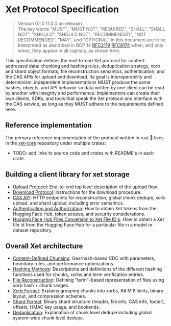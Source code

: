 # Xet Protocol Specification

> Version 0.1.0 (1.0.0 on release)  
> The key words "MUST", "MUST NOT", "REQUIRED", "SHALL", "SHALL NOT", "SHOULD", "SHOULD NOT", "RECOMMENDED", "NOT RECOMMENDED", "MAY", and "OPTIONAL" in this document are to be interpreted as described in BCP 14 [RFC2119](https://www.ietf.org/rfc/rfc2119.txt) [RFC8174](https://www.ietf.org/rfc/rfc8174.txt)
when, and only when, they appear in all capitals, as shown here.

This specification defines the end-to-end Xet protocol for content-addressed data: chunking and hashing rules, deduplication strategy, xorb and shard object formats, file reconstruction semantics, authentication, and the CAS APIs for upload and download.
Its goal is interoperability and determinism: independent implementations MUST produce the same hashes, objects, and API behavior so data written by one client can be read by another with integrity and performance.
Implementors can create their own clients, SDKs, and tools that speak the Xet protocol and interface with the CAS service, as long as they MUST adhere to the requirements defined here.

## Reference implementation

The primary reference implementation of the protocol written in rust 🦀 lives in the [xet-core](https://github.com/huggingface/xet-core) repository under multiple crates:

- TODO: add links to source code and crates with README's in each crate.

## Building a client library for xet storage

- [Upload Protocol](../spec/upload_protocol.md): End-to-end top level description of the upload flow.
- [Download Protocol](../spec/download_protocol.md): Instructions for the download procedure.
- [CAS API](../spec/api.md): HTTP endpoints for reconstruction, global chunk dedupe, xorb upload, and shard upload, including error semantics.
- [Authentication and Authorization](../spec/auth.md): How to obtain Xet tokens from the Hugging Face Hub, token scopes, and security considerations.
- [Hugging Face Hub Files Conversion to Xet File ID's](../spec/file_id.md): How to obtain a Xet file id from the Hugging Face Hub for a particular file in a model or dataset repository.

## Overall Xet architecture

- [Content-Defined Chunking](../spec/chunking.md): Gearhash-based CDC with parameters, boundary rules, and performance optimizations.
- [Hashing Methods](../spec/hashing.md): Descriptions and definitions of the different hashing functions used for chunks, xorbs and term verification entries.
- [File Reconstruction](../spec/file_reconstruction.md): Defining "term"-based representation of files using xorb hash + chunk ranges.
- [Xorb Format](../spec/xorb.md): Explains grouping chunks into xorbs, 64 MiB limits, binary layout, and compression schemes.
- [Shard Format](../spec/shard.md): Binary shard structure (header, file info, CAS info, footer), offsets, HMAC key usage, and bookends.
- [Deduplication](../spec/deduplication.md): Explanation of chunk level dedupe including global system-wide chunk level dedupe.
